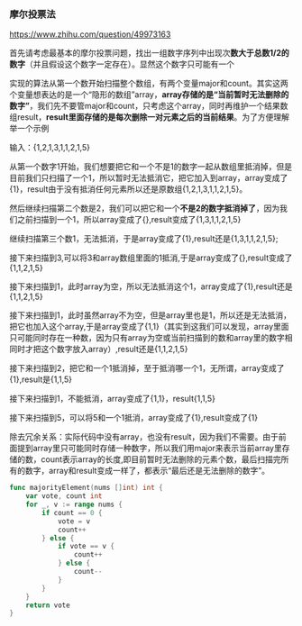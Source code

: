 ### 摩尔投票法

https://www.zhihu.com/question/49973163

首先请考虑最基本的摩尔投票问题，找出一组数字序列中出现次**数大于总数1/2的数字**（并且假设这个数字一定存在）。显然这个数字只可能有一个



实现的算法从第一个数开始扫描整个数组，有两个变量major和count。其实这两个变量想表达的是一个“隐形的数组”array，**array存储的是“当前暂时无法删除的数字”**，我们先不要管major和count，只考虑这个array，同时再维护一个结果数组result，**result里面存储的是每次删除一对元素之后的当前结果**。为了方便理解举一个示例

输入：{1,2,1,3,1,1,2,1,5}



从第一个数字1开始，我们想要把它和一个不是1的数字一起从数组里抵消掉，但是目前我们只扫描了一个1，所以暂时无法抵消它，把它加入到array，array变成了{1}，result由于没有抵消任何元素所以还是原数组{1,2,1,3,1,1,2,1,5}。

然后继续扫描第二个数是2，我们可以把它和一个**不是2的数字抵消掉了**，因为我们之前扫描到一个1，所以array变成了{},result变成了{1,3,1,1,2,1,5}

继续扫描第三个数1，无法抵消，于是array变成了{1},result还是{1,3,1,1,2,1,5};

接下来扫描到3,可以将3和array数组里面的1抵消,于是array变成了{},result变成了{1,1,2,1,5}

接下来扫描到1，此时array为空，所以无法抵消这个1，array变成了{1},result还是{1,1,2,1,5}

接下来扫描到1，此时虽然array不为空，但是array里也是1，所以还是无法抵消，把它也加入这个array,于是array变成了{1,1}（其实到这我们可以发现，array里面只可能同时存在一种数，因为只有array为空或当前扫描到的数和array里的数字相同时才把这个数字放入array）,result还是{1,1,2,1,5}

接下来扫描到2，把它和一个1抵消掉，至于抵消哪一个1，无所谓，array变成了{1},result是{1,1,5}

接下来扫描到1，不能抵消，array变成了{1,1}，result{1,1,5}

接下来扫描到5，可以将5和一个1抵消，array变成了{1},result变成了{1}

除去冗余关系：实际代码中没有array，也没有result，因为我们不需要。由于前面提到array里只可能同时存储一种数字，所以我们用major来表示当前array里存储的数，count表示array的长度,即目前暂时无法删除的元素个数，最后扫描完所有的数字，array和result变成一样了，都表示“最后还是无法删除的数字”。





```go
func majorityElement(nums []int) int {
	var vote, count int
	for _, v := range nums {
		if count == 0 {
			vote = v
			count++
		} else {
			if vote == v {
				count++
			} else {
				count--
			}
		}
	}
	return vote
}

```

